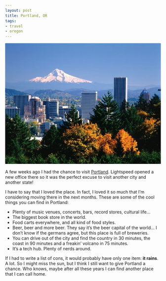 ```yaml
---
layout: post
title: Portland, OR
tags:
- travel
- oregon
---
```


<p><img src="/assets/images/196.jpg"></p>
<p>A few weeks ago I had the chance to visit <a href="http://www.travelportland.com/">Portland</a>. Lightspeed opened a new office there so it was the perfect excuse to visit another city and another state!</p>
<!--more-->
<p>I have to say that I loved the place. In fact, I loved it so much that I’m considering moving there in the next months. These are some of the cool things you can find in Portland:</p>
<ul>
  <li>Plenty of music venues, concerts, bars, record stores, cultural life…</li>
  <li>The biggest book store in the world.</li>
  <li>Food carts everywhere, and all kind of food styles.</li>
  <li>Beer, beer and more beer. They say it’s the beer capital of the world… I don’t know if the germans agree, but this place is full of breweries.</li>
  <li>You can drive out of the city and find the country in 30 minutes, the coast in 90 minutes and a freakin’ volcano in 75 minutes.</li>
  <li>It’s a tech hub. Plenty of nerds around.</li>
</ul>
<p>If I had to write a list of cons, it would probably have only one item: <strong>it rains</strong>. A lot. So I might miss the sun, but I think I still want to give Portland a chance. Who knows, maybe after all these years I can find another place that I can call home.</p>